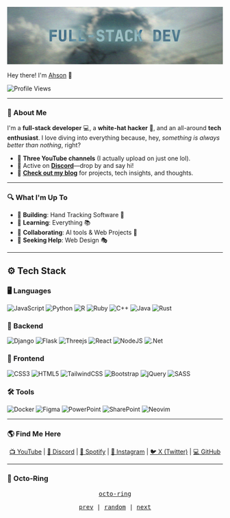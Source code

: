 
![Background](https://github.com/TheProlifical/TheProlifical/blob/main/banner.png?raw=true)

Hey there! I'm <a href="https://github.com/TheProlifical">Ahson</a> 👋


  <img src="https://komarev.com/ghpvc/?username=TheProlifical&style=for-the-badge" alt="Profile Views">


---

### 🚀 About Me

I'm a **full-stack developer** 💻, a **white-hat hacker** 🔐, and an all-around **tech enthusiast**. I love diving into everything because, hey, *something is always better than nothing*, right? 

- 🎥 **Three YouTube channels** (I actually upload on just one lol).
- 💬 Active on **[Discord](https://discord.gg/stcApdCN3T)**—drop by and say hi!
- 📝 **[Check out my blog](https://techsleekblogs.vercel.app/)** for projects, tech insights, and thoughts.

---

### 🔍 What I'm Up To

- 🔭 **Building**: Hand Tracking Software 🤖  
- 🌱 **Learning**: Everything 📚  
- 👯 **Collaborating**: AI tools & Web Projects 🧠  
- 🎨 **Seeking Help**: Web Design 🎭  

---

## ⚙️ Tech Stack

### 🖥️ Languages
![JavaScript](https://img.shields.io/badge/javascript-%23323330.svg?style=for-the-badge&logo=javascript&logoColor=%23F7DF1E)
![Python](https://img.shields.io/badge/python-3670A0?style=for-the-badge&logo=python&logoColor=ffdd54)
![R](https://img.shields.io/badge/r-%23276DC3.svg?style=for-the-badge&logo=r&logoColor=white)
![Ruby](https://img.shields.io/badge/ruby-%23CC342D.svg?style=for-the-badge&logo=ruby&logoColor=white)
![C++](https://img.shields.io/badge/c++-%2300599C.svg?style=for-the-badge&logo=c%2B%2B&logoColor=white)
![Java](https://img.shields.io/badge/java-%23ED8B00.svg?style=for-the-badge&logo=openjdk&logoColor=white)
![Rust](https://img.shields.io/badge/Rust-orange?style=for-the-badge&logo=rust&logoColor=white)

### 🔧 Backend
![Django](https://img.shields.io/badge/django-%23092E20.svg?style=for-the-badge&logo=django&logoColor=white)
![Flask](https://img.shields.io/badge/flask-%23000.svg?style=for-the-badge&logo=flask&logoColor=white)
![Threejs](https://img.shields.io/badge/threejs-black?style=for-the-badge&logo=three.js&logoColor=white)
![React](https://img.shields.io/badge/react-%2320232a.svg?style=for-the-badge&logo=react&logoColor=%2361DAFB)
![NodeJS](https://img.shields.io/badge/node.js-6DA55F?style=for-the-badge&logo=node.js&logoColor=white)
![.Net](https://img.shields.io/badge/.NET-5C2D91?style=for-the-badge&logo=.net&logoColor=white)

### 🎨 Frontend
![CSS3](https://img.shields.io/badge/css3-%231572B6.svg?style=for-the-badge&logo=css3&logoColor=white)
![HTML5](https://img.shields.io/badge/html5-%23E34F26.svg?style=for-the-badge&logo=html5&logoColor=white)
![TailwindCSS](https://img.shields.io/badge/tailwindcss-%2338B2AC.svg?style=for-the-badge&logo=tailwind-css&logoColor=white)
![Bootstrap](https://img.shields.io/badge/bootstrap-%238511FA.svg?style=for-the-badge&logo=bootstrap&logoColor=white)
![jQuery](https://img.shields.io/badge/jquery-%230769AD.svg?style=for-the-badge&logo=jquery&logoColor=white)
![SASS](https://img.shields.io/badge/SASS-hotpink.svg?style=for-the-badge&logo=SASS&logoColor=white)

### 🛠️ Tools
![Docker](https://img.shields.io/badge/docker-%230db7ed.svg?style=for-the-badge&logo=docker&logoColor=white)
![Figma](https://img.shields.io/badge/figma-%23F24E1E.svg?style=for-the-badge&logo=figma&logoColor=white)
![PowerPoint](https://img.shields.io/badge/Microsoft_PowerPoint-B7472A?style=for-the-badge&logo=microsoft-powerpoint&logoColor=white)
![SharePoint](https://img.shields.io/badge/Microsoft_SharePoint-0078D4?style=for-the-badge&logo=microsoft-sharepoint&logoColor=white)
![Neovim](https://img.shields.io/badge/NeoVim-%2357A143.svg?&style=for-the-badge&logo=neovim&logoColor=white)

---

### 🌎 Find Me Here

<p align="center">
  <a href="https://youtube.com/@ahson01">📺 YouTube</a> |
  <a href="https://discord.gg/stcApdCN3T">💬 Discord</a> |
  <a href="https://open.spotify.com/user/xx07qk8dae8i6p56ib">🎵 Spotify</a> |
  <a href="https://instagram.com/ahson.001/">📸 Instagram</a> |
  <a href="https://x.com/@ahson_">🐦 X (Twitter)</a> |
  <a href="https://github.com/@TheProlifical">💻 GitHub</a>
</p>

---

### 🔗 Octo-Ring
<p align="center">
  <samp>
    <a href="https://octo-ring.com/">octo-ring</a>
  </samp>
</p>

<p align="center">
  <samp>
    <a href="https://octo-ring.com/p/TheProlifical/prev">prev</a> |
    <a href="https://octo-ring.com/p/TheProlifical/random">random</a> |
    <a href="https://octo-ring.com/p/TheProlifical/next">next</a>
  </samp>
</p>
